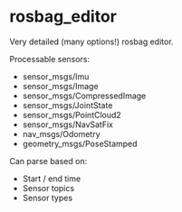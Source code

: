 # rosbag_editor
Very detailed (many options!) rosbag editor.

Processable sensors:
* sensor_msgs/Imu
* sensor_msgs/Image
* sensor_msgs/CompressedImage
* sensor_msgs/JointState
* sensor_msgs/PointCloud2
* sensor_msgs/NavSatFix
* nav_msgs/Odometry
* geometry_msgs/PoseStamped

Can parse based on:
* Start / end time
* Sensor topics
* Sensor types